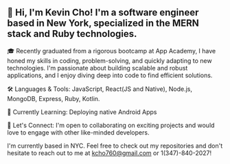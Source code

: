 
## 👋 Hi, I'm Kevin Cho! I'm a software engineer based in New York, specialized in the MERN stack and Ruby technologies.

🎓 Recently graduated from a rigorous bootcamp at App Academy, I have honed my skills in coding, problem-solving, and quickly adapting to new technologies. I'm passionate about building scalable and robust applications, and I enjoy diving deep into code to find efficient solutions.

🛠️ Languages & Tools: JavaScript, React(JS and Native), Node.js, MongoDB, Express, Ruby, Kotlin.

🌱 Currently Learning: Deploying native Android Apps

🤝 Let's Connect: I'm open to collaborating on exciting projects and would love to engage with other like-minded developers.

I'm currently based in NYC.
Feel free to check out my repositories and don't hesitate to reach out to me at kcho760@gmail.com or 1(347)-840-2027!
